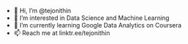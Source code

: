 - 👋 Hi, I’m @tejonithin
- 👀 I’m interested in Data Science and Machine Learning
- 🌱 I’m currently learning Google Data Analytics on Coursera
- 📫 Reach me at linktr.ee/tejonithin

<!---
tejonithin/tejonithin is a ✨ special ✨ repository because its `README.md` (this file) appears on your GitHub profile.
You can click the Preview link to take a look at your changes.
--->
